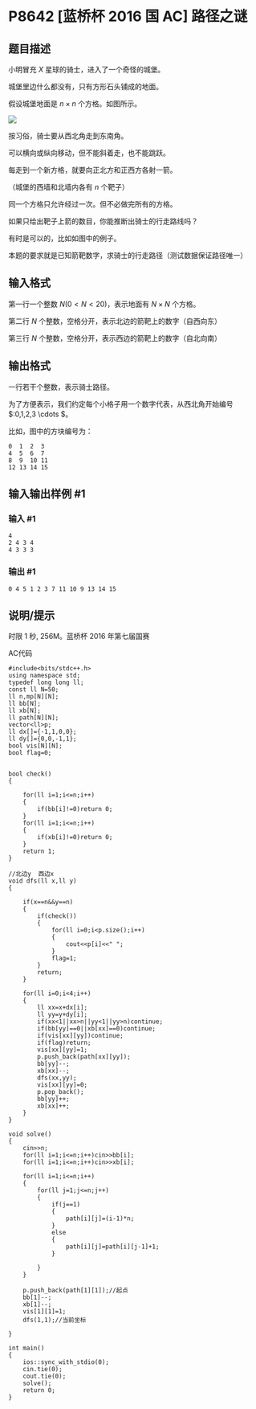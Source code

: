 # P8642 [蓝桥杯 2016 国 AC] 路径之谜

## 题目描述

小明冒充 $X$ 星球的骑士，进入了一个奇怪的城堡。

城堡里边什么都没有，只有方形石头铺成的地面。

假设城堡地面是 $n\times n$ 个方格。如图所示。

![](https://cdn.luogu.com.cn/upload/image_hosting/ku6hk346.png)

按习俗，骑士要从西北角走到东南角。

可以横向或纵向移动，但不能斜着走，也不能跳跃。

每走到一个新方格，就要向正北方和正西方各射一箭。

（城堡的西墙和北墙内各有 $n$ 个靶子）

同一个方格只允许经过一次。但不必做完所有的方格。

如果只给出靶子上箭的数目，你能推断出骑士的行走路线吗？

有时是可以的，比如如图中的例子。

本题的要求就是已知箭靶数字，求骑士的行走路径（测试数据保证路径唯一）

## 输入格式

第一行一个整数 $N(0<N<20)$，表示地面有 $N \times N$ 个方格。

第二行 $N$ 个整数，空格分开，表示北边的箭靶上的数字（自西向东）

第三行 $N$ 个整数，空格分开，表示西边的箭靶上的数字（自北向南）

## 输出格式

一行若干个整数，表示骑士路径。

为了方便表示，我们约定每个小格子用一个数字代表，从西北角开始编号 $:0,1,2,3 \cdots $。

比如，图中的方块编号为：

```
0  1  2  3
4  5  6  7
8  9  10 11
12 13 14 15
```

## 输入输出样例 #1

### 输入 #1

```
4
2 4 3 4
4 3 3 3
```

### 输出 #1

```
0 4 5 1 2 3 7 11 10 9 13 14 15
```

## 说明/提示

时限 1 秒, 256M。蓝桥杯 2016 年第七届国赛


AC代码
```
#include<bits/stdc++.h>
using namespace std;
typedef long long ll;
const ll N=50;
ll n,mp[N][N];
ll bb[N];
ll xb[N];
ll path[N][N];
vector<ll>p;
ll dx[]={-1,1,0,0};
ll dy[]={0,0,-1,1};
bool vis[N][N];
bool flag=0;


bool check()
{
	
	for(ll i=1;i<=n;i++)
	{
		if(bb[i]!=0)return 0;
	}
	for(ll i=1;i<=n;i++)
	{
		if(xb[i]!=0)return 0;
	}
	return 1;
}

//北边y  西边x
void dfs(ll x,ll y)
{
	
	if(x==n&&y==n)
	{
		if(check())
		{
			for(ll i=0;i<p.size();i++)
			{
				cout<<p[i]<<" ";
			}
			flag=1;
		}
		return;
	}
	
	for(ll i=0;i<4;i++)
	{
		ll xx=x+dx[i];
		ll yy=y+dy[i];
		if(xx<1||xx>n||yy<1||yy>n)continue;
		if(bb[yy]==0||xb[xx]==0)continue;
		if(vis[xx][yy])continue;
		if(flag)return;
		vis[xx][yy]=1;
		p.push_back(path[xx][yy]);
		bb[yy]--;
		xb[xx]--;
		dfs(xx,yy);
		vis[xx][yy]=0;
		p.pop_back();
		bb[yy]++;
		xb[xx]++;
	}
}

void solve()
{
	cin>>n;
	for(ll i=1;i<=n;i++)cin>>bb[i];
	for(ll i=1;i<=n;i++)cin>>xb[i];
	
	for(ll i=1;i<=n;i++)
	{
		for(ll j=1;j<=n;j++)
		{
			if(j==1)
			{
				path[i][j]=(i-1)*n;
			}
			else
			{
				path[i][j]=path[i][j-1]+1;
			}
			
		}
	}
	
	p.push_back(path[1][1]);//起点
	bb[1]--;
	xb[1]--;
	vis[1][1]=1;
	dfs(1,1);//当前坐标
	
}

int main()
{
	ios::sync_with_stdio(0);
	cin.tie(0);
	cout.tie(0);
	solve();
	return 0;
}

```
